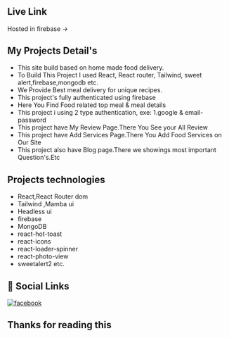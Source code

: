 # 

## Live Link

Hosted in firebase -> 

## My Projects Detail's

- This site build based on home made food delivery. <br/>
- To Build This Project I used React, React router, Tailwind, sweet alert,firebase,mongodb etc. <br/>
- We Provide Best meal delivery for unique recipes.<br/>
- This project's fully authenticated using firebase <br/>
- Here You Find Food related top meal & meal details<br/>
- This project i using 2 type authentication, exe: 1.google & email-password <br/>
- This project have My Review Page.There You See your All Review<br/>
- This project have Add Services Page.There You Add Food Services on Our Site<br/>
- This project also have Blog page.There we showings most important Question's.Etc<br/>

## Projects technologies

- React,React Router dom<br/>
- Tailwind ,Mamba ui<br/>
- Headless ui<br/>
- firebase <br/>
- MongoDB <br/>
- react-hot-toast <br/>
- react-icons <br/>
- react-loader-spinner <br/>
- react-photo-view <br/>
- sweetalert2 etc.

## 🔗 Social Links

[![facebook](https://img.shields.io/badge/Facebook-1877F2?style=for-the-badge&logo=facebook&logoColor=white)](https://www.facebook.com/profile.php?id=100012625785017)
## Thanks for reading this
